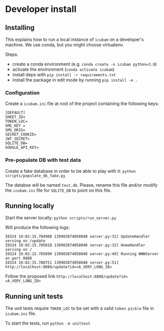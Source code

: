 # Developer install 

## Installing

This explains how to run a local instance of `icubam` on a developer's machine. We use conda, but you might choose virtualenv.

Steps:

- create a conda environment (e.g. `conda create -n icubam python=3.8`)
- activate the environment (`conda activate icubam`)
- install deps with `pip install -r requirements.txt`
- install the package in edit mode by running `pip install -e .`

### Configuration

Create a `icubam.ini` file at root of the project containing the following keys:
```
[DEFAULT]
SHEET_ID=
TOKEN_LOC=
SMS_KEY =
SMS_ORIG=
SECRET_COOKIE=
JWT_SECRET=
SQLITE_DB=
GOOGLE_API_KEY=
```

### Pre-populate DB with test data

Create a fake database in order to be able to play with it:
`python scripts/populate_db_fake.py`

The databse will be named `test.db`.
Please, rename this file and/or modify the `icubam.ini` file for `SQLITE_DB` to point on this file.

## Running locally

Start the server locally:
`python scripts/run_server.py`

Will produce the following logs:
```
I0324 19:02:15.784908 139983874058048 server.py:32] UpdateHandler serving on /update
I0324 19:02:15.785018 139983874058048 server.py:32] HomeHandler serving on /
I0324 19:02:15.785090 139983874058048 server.py:49] Running WWWServer on port 8888
I0324 19:02:15.788751 139983874058048 server.py:51] http://localhost:8888/update?id=<A_VERY_LONG_ID>
```

Follow the proposed link `http://localhost:8888/update?id=<A_VERY_LONG_ID>`

## Running unit tests

The unit tests require `TOKEN_LOC` to be set with a valid `token.pickle` file in `icubam.ini` file.

To start the tests, run `python -m unittest`
